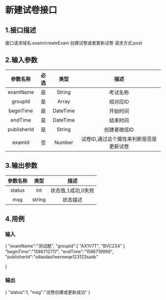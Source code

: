 # 新建试卷接口

## 1.接口描述

接口请求域名:exam/createExam
创建试卷或者更新试卷
请求方式:post

## 2.输入参数

|  参数名称  | 必选  |  类型  |         描述         |
| :-------: | :---: | :----: | :------------------: |
| examName | 是 | String | 考试名称 |
| groupId | 是 | Array | 组对应ID |
| beginTime | 是 | DateTime | 开始时间 |
|  endTime | 是 | DateTime  | 结束时间 |
| publisherId | 是 | String | 创建者微信ID |
| examId | 否 | Number | 试卷ID,通过这个属性来判断是否是更新试卷 |

## 3.输出参数

|  参数名称  |  类型  |         描述         |
| :-------: | :----: | :------------------: |
| status | int | 状态值,1成功,0失败 |
| msg | string | 状态描述 |

## 4.用例

### 输入

{
    "examName":"测试题",
    "groupId":[
        "AX1V7T",
        "BVC234"
    ]
    "beginTime":"1586712717",
    "endTime":"1586719999",
    "publisherId":"sdasdasfwerewqe123123sads"

}

### 输出

{
    "status":1,
    "msg":"试卷创建或更新成功"
}

